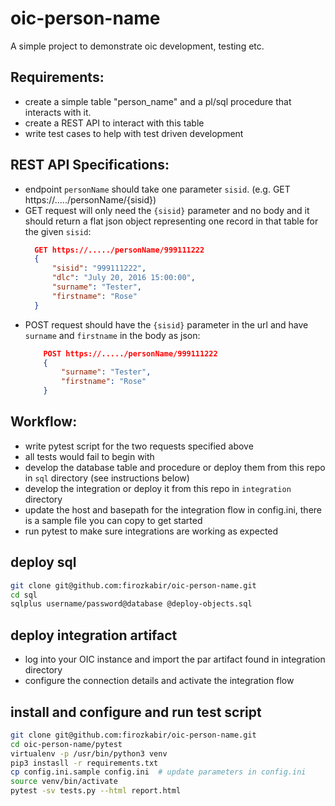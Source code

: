 # oic-person-name

A simple project to demonstrate oic development, testing etc.

## Requirements:

- create a simple table "person_name" and a pl/sql procedure that interacts with it.
- create a REST API to interact with this table
- write test cases to help with test driven development

## REST API Specifications:

- endpoint `personName` should take one parameter `sisid`. (e.g. GET https://...../personName/{sisid})
- GET request will only need the `{sisid}` parameter and no body and it should return
  a flat json object representing one record in that table for the given `sisid`:
  ```json
    GET https://...../personName/999111222
    {
        "sisid": "999111222",
        "dlc": "July 20, 2016 15:00:00",
        "surname": "Tester",
        "firstname": "Rose"
    }
  ```
- POST request should have the `{sisid}` parameter in the url and have `surname` and `firstname` in the body as json:
  ```json
      POST https://...../personName/999111222
      {
          "surname": "Tester",
          "firstname": "Rose"
      }
  ```

## Workflow:

- write pytest script for the two requests specified above
- all tests would fail to begin with
- develop the database table and procedure or deploy them from this repo in `sql` directory (see instructions below)
- develop the integration or deploy it from this repo in `integration` directory
- update the host and basepath for the integration flow in config.ini, there is a sample file you can copy to get started
- run pytest to make sure integrations are working as expected

## deploy sql

```bash
git clone git@github.com:firozkabir/oic-person-name.git
cd sql
sqlplus username/password@database @deploy-objects.sql
```

## deploy integration artifact

- log into your OIC instance and import the par artifact found in integration directory
- configure the connection details and activate the integration flow

## install and configure and run test script

```bash
git clone git@github.com:firozkabir/oic-person-name.git
cd oic-person-name/pytest
virtualenv -p /usr/bin/python3 venv
pip3 instasll -r requirements.txt
cp config.ini.sample config.ini  # update parameters in config.ini
source venv/bin/activate
pytest -sv tests.py --html report.html
```
